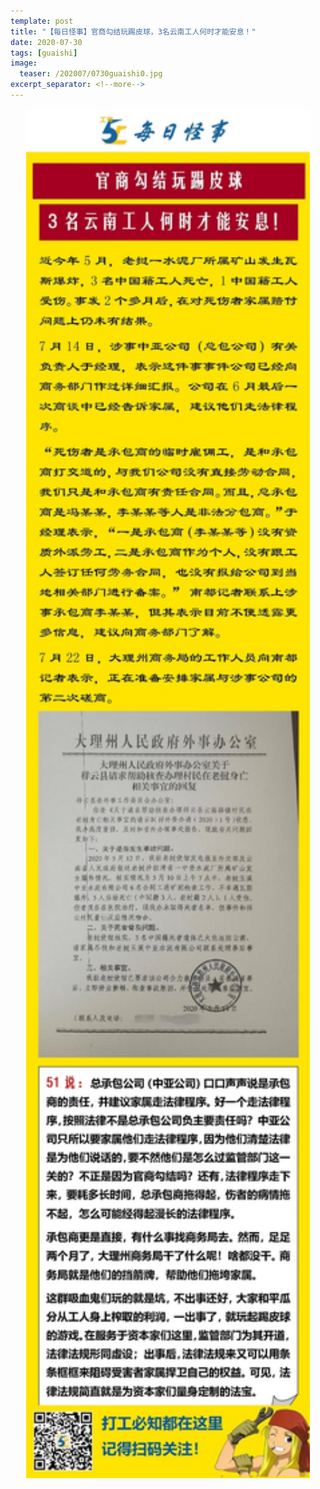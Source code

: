 ```yaml
---
template: post
title: "【每日怪事】官商勾结玩踢皮球，3名云南工人何时才能安息！"
date: 2020-07-30
tags: [guaishi]
image:
  teaser: /202007/0730guaishi0.jpg
excerpt_separator: <!--more-->
---
```


<div style="text-align:center;color:grey"><img src="/images/202007/0730guaishi.jpg" width="90%"></div><br>

